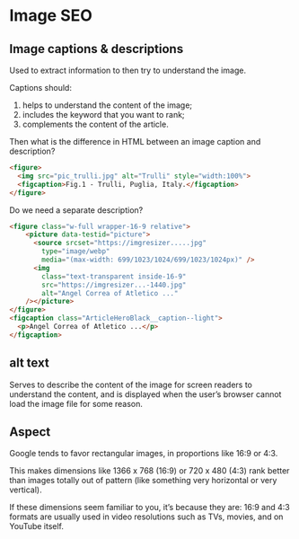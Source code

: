 # Image SEO

## Image captions & descriptions

Used to extract information to then try to understand the image.

Captions should:

1. helps to understand the content of the image;
2. includes the keyword that you want to rank;
3. complements the content of the article.

Then what is the difference in HTML  between an image caption and description?

```html
<figure>
  <img src="pic_trulli.jpg" alt="Trulli" style="width:100%">
  <figcaption>Fig.1 - Trulli, Puglia, Italy.</figcaption>
</figure>
```

Do we need a separate description?

```html
<figure class="w-full wrapper-16-9 relative">
    <picture data-testid="picture">
      <source srcset="https://imgresizer.....jpg"
        type="image/webp"
        media="(max-width: 699/1023/1024/699/1023/1024px)" />
      <img
        class="text-transparent inside-16-9"
        src="https://imgresizer...-1440.jpg"
        alt="Angel Correa of Atletico ..."
    /></picture>
</figure>
<figcaption class="ArticleHeroBlack__caption--light">
  <p>Angel Correa of Atletico ...</p>
</figcaption>
```

## alt text

Serves to describe the content of the image for screen readers to understand the content, and is displayed when the user’s browser cannot load the image file for some reason.

## Aspect

Google tends to favor rectangular images, in proportions like 16:9 or 4:3.

This makes dimensions like 1366 x 768 (16:9) or 720 x 480 (4:3) rank better than images totally out of pattern (like something very horizontal or very vertical).

If these dimensions seem familiar to you, it’s because they are: 16:9 and 4:3 formats are usually used in video resolutions such as TVs, movies, and on YouTube itself.
